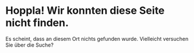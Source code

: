 # Hoppla! Wir konnten diese Seite nicht finden.

Es scheint, dass an diesem Ort nichts gefunden wurde. Vielleicht versuchen Sie über die Suche?

<script>
    var baseUrl = window.location.origin + '/';
    window.onload = function() {
        let currentUrl = window.location.href;
        if (currentUrl != currentUrl.toLowerCase()) {
            location.replace(currentUrl.toLowerCase());
        }
    };
</script>